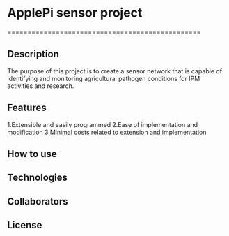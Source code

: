 # **ApplePi sensor project**

================================================

## Description

The purpose of this project is to create a sensor network that is capable of identifying and monitoring agricultural pathogen conditions for IPM activities and research.

## Features

1.Extensible and easily programmed
2.Ease of implementation and modification
3.Minimal costs related to extension and implementation

## How to use

## Technologies

## Collaborators

## License
